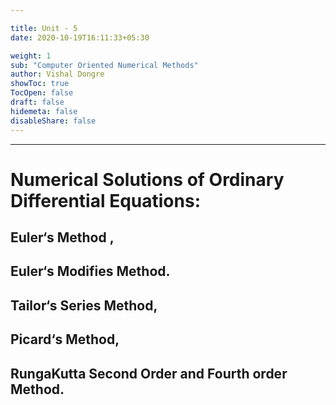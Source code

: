```yaml
---

title: Unit - 5
date: 2020-10-19T16:11:33+05:30

weight: 1
sub: "Computer Oriented Numerical Methods"
author: Vishal Dongre
showToc: true
TocOpen: false
draft: false
hidemeta: false
disableShare: false
---
```




---

# Numerical Solutions of Ordinary Differential Equations: 

## Euler‘s Method , 

## Euler‘s Modifies Method.

## Tailor‘s Series Method, 

## Picard‘s Method, 

## RungaKutta Second Order and Fourth order Method.